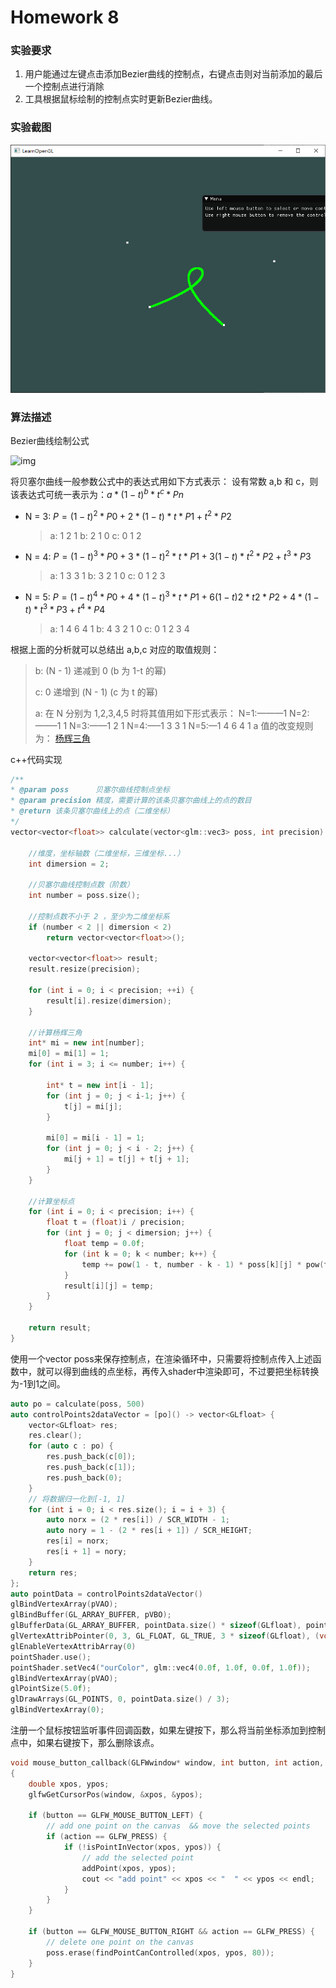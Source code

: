 # Homework 8

### 实验要求

1. 用户能通过左键点击添加Bezier曲线的控制点，右键点击则对当前添加的最后一个控制点进行消除
2. 工具根据鼠标绘制的控制点实时更新Bezier曲线。

### 实验截图

![1558859958125](assets/1558859958125.png)

### 算法描述

Bezier曲线绘制公式

![img](https://upload-images.jianshu.io/upload_images/3913024-f5ad767ca45dc417?imageMogr2/auto-orient/strip%7CimageView2/2/w/146/format/webp)

将贝塞尔曲线一般参数公式中的表达式用如下方式表示：
设有常数 a,b 和 c，则该表达式可统一表示为：$a * (1 - t)^b * t^c * Pn$

- N = 3: $P = (1-t)^2*P0 + 2*(1-t)*t*P1 + t^2*P2$

  > a: 1 2 1
  > b: 2 1 0
  > c: 0 1 2

- N = 4: $P = (1-t)^3*P0 + 3*(1-t)^2*t*P1 + 3(1-t)*t^2*P2 + t^3*P3$

  > a: 1 3 3 1
  > b: 3 2 1 0
  > c: 0 1 2 3

- N = 5: $P = (1-t)^4*P0 + 4*(1-t)^3*t*P1 + 6(1-t)2*t2*P2 + 4*(1-t)*t^3*P3 + t^4*P4$

  > a: 1 4 6 4 1
  > b: 4 3 2 1 0
  > c: 0 1 2 3 4

根据上面的分析就可以总结出 a,b,c 对应的取值规则：

> b: (N - 1) 递减到 0 (b 为 1-t 的幂)
>
> c: 0 递增到 (N - 1) (c 为 t 的幂)
>
> a: 在 N 分别为 1,2,3,4,5 时将其值用如下形式表示：
>  N=1:———1
>  N=2:——–1  1
>  N=3:——1  2  1
>  N=4:—–1  3  3  1
>  N=5:—1  4  6  4  1
>  a 值的改变规则为： [杨辉三角](https://baike.baidu.com/item/杨辉三角)

c++代码实现

```c++
/**
* @param poss      贝塞尔曲线控制点坐标
* @param precision 精度，需要计算的该条贝塞尔曲线上的点的数目
* @return 该条贝塞尔曲线上的点（二维坐标）
*/
vector<vector<float>> calculate(vector<glm::vec3> poss, int precision) {

	//维度，坐标轴数（二维坐标，三维坐标...）
	int dimersion = 2;

	//贝塞尔曲线控制点数（阶数）
	int number = poss.size();

	//控制点数不小于 2 ，至少为二维坐标系
	if (number < 2 || dimersion < 2)
		return vector<vector<float>>();

	vector<vector<float>> result;
	result.resize(precision);

	for (int i = 0; i < precision; ++i) {
		result[i].resize(dimersion);
	}

	//计算杨辉三角
	int* mi = new int[number];
	mi[0] = mi[1] = 1;
	for (int i = 3; i <= number; i++) {

		int* t = new int[i - 1];
		for (int j = 0; j < i-1; j++) {
			t[j] = mi[j];
		}

		mi[0] = mi[i - 1] = 1;
		for (int j = 0; j < i - 2; j++) {
			mi[j + 1] = t[j] + t[j + 1];
		}
	}

	//计算坐标点
	for (int i = 0; i < precision; i++) {
		float t = (float)i / precision;
		for (int j = 0; j < dimersion; j++) {
			float temp = 0.0f;
			for (int k = 0; k < number; k++) {
				temp += pow(1 - t, number - k - 1) * poss[k][j] * pow(t, k) * mi[k];
			}
			result[i][j] = temp;
		}
	}

	return result;
}
```

使用一个vector poss来保存控制点，在渲染循环中，只需要将控制点传入上述函数中，就可以得到曲线的点坐标，再传入shader中渲染即可，不过要把坐标转换为-1到1之间。

```c++
auto po = calculate(poss, 500)
auto controlPoints2dataVector = [po]() -> vector<GLfloat> {
	vector<GLfloat> res;
	res.clear();
	for (auto c : po) {
		res.push_back(c[0]);
		res.push_back(c[1]);
		res.push_back(0);
	}
	// 将数据归一化到[-1, 1]
	for (int i = 0; i < res.size(); i = i + 3) {
		auto norx = (2 * res[i]) / SCR_WIDTH - 1;
		auto nory = 1 - (2 * res[i + 1]) / SCR_HEIGHT;
		res[i] = norx;
		res[i + 1] = nory;
	}
	return res;
};
auto pointData = controlPoints2dataVector()
glBindVertexArray(pVAO);
glBindBuffer(GL_ARRAY_BUFFER, pVBO);
glBufferData(GL_ARRAY_BUFFER, pointData.size() * sizeof(GLfloat), pointData.data(), GL_STATIC_DRAW);
glVertexAttribPointer(0, 3, GL_FLOAT, GL_TRUE, 3 * sizeof(GLfloat), (void*)0);
glEnableVertexAttribArray(0)
pointShader.use();
pointShader.setVec4("ourColor", glm::vec4(0.0f, 1.0f, 0.0f, 1.0f));
glBindVertexArray(pVAO);
glPointSize(5.0f);
glDrawArrays(GL_POINTS, 0, pointData.size() / 3);
glBindVertexArray(0);
```

注册一个鼠标按钮监听事件回调函数，如果左键按下，那么将当前坐标添加到控制点中，如果右键按下，那么删除该点。

```c++
void mouse_button_callback(GLFWwindow* window, int button, int action, int mods)
{
	double xpos, ypos;
	glfwGetCursorPos(window, &xpos, &ypos);

	if (button == GLFW_MOUSE_BUTTON_LEFT) {
		// add one point on the canvas  && move the selected points
		if (action == GLFW_PRESS) {
			if (!isPointInVector(xpos, ypos)) {
				// add the selected point
				addPoint(xpos, ypos);
				cout << "add point" << xpos << "  " << ypos << endl;
			}
		}
	}

	if (button == GLFW_MOUSE_BUTTON_RIGHT && action == GLFW_PRESS) {
		// delete one point on the canvas	
		poss.erase(findPointCanControlled(xpos, ypos, 80));
	}
}
```

